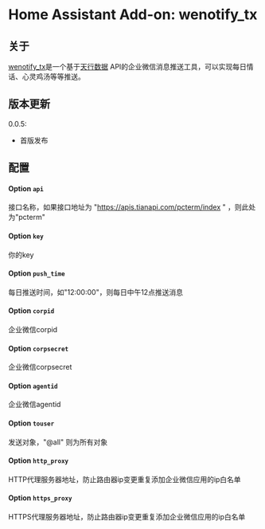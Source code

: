 # Home Assistant Add-on: wenotify_tx

## 关于

[wenotify_tx](https://github.com/xswxm/hassio-addons/blob/main/wenotify_tx/README.md)是一个基于[天行数据](https://www.tianapi.com/) API的企业微信消息推送工具，可以实现每日情话、心灵鸡汤等等推送。

## 版本更新
0.0.5:
- 首版发布

## 配置

#### Option `api`

接口名称，如果接口地址为 "https://apis.tianapi.com/pcterm/index " ，则此处为"pcterm"

#### Option `key`

你的key

#### Option `push_time`

每日推送时间，如"12:00:00"，则每日中午12点推送消息

#### Option `corpid`

企业微信corpid

#### Option `corpsecret`

企业微信corpsecret

#### Option `agentid`

企业微信agentid

#### Option `touser`

发送对象，"@all" 则为所有对象

#### Option `http_proxy`

HTTP代理服务器地址，防止路由器ip变更重复添加企业微信应用的ip白名单

#### Option `https_proxy`

HTTPS代理服务器地址，防止路由器ip变更重复添加企业微信应用的ip白名单
